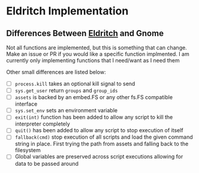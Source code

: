 # Eldritch Implementation

## Differences Between [Eldritch](https://docs.realm.pub/user-guide/eldritch) and Gnome
Not all functions are implemented, but this is something that can change. Make an issue or PR if you would like a specific function implmented. I am currently only implementing functions that I need/want as I need them

Other small differences are listed below:
- [ ] `process.kill` takes an optional kill signal to send
- [ ] `sys.get_user` return `groups` and `group_ids`
- [ ] `assets` is backed by an embed.FS or any other fs.FS compatible interface
- [ ] `sys.set_env` sets an environment variable
- [ ] `exit(int)` function has been added to allow any script to kill the interpreter completely
- [ ] `quit()` has been added to allow any script to stop execution of itself
- [ ] `fallback(cmd)` stop execution of all scripts and load the given command string in place. First trying the path from assets and falling back to the filesystem 
- [ ] Global variables are preserved across script executions allowing for data to be passed around